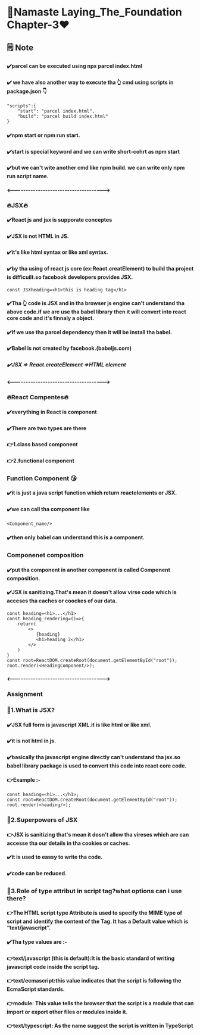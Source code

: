 # 🚀Namaste Laying_The_Foundation Chapter-3❤️
## 🗒️ Note 
#### ✔️parcel can be executed using npx parcel index.html 
#### ✔️ we have also another way to execute tha 👆 cmd using scripts in package.json 👇 
```
"scripts":{
    "start": "parcel index.html",
    "build": "parcel build index.html"
}
``` 
#### ✔️npm start or npm run start. 
#### ✔️start is special keyword and we can write short-cohrt as npm start 
#### ✔️but we can't wite another cmd like npm build. we can write only npm run script name.

#### <------------------------------------->

### 🔥JSX🔥 
#### ✔️React js and jsx is supporate conceptes 
#### ✔️JSX is not HTML in JS.
#### ✔️it's like html syntax or like xml syntax.
#### ✔️by tha using of react js core (ex:React.creatElement) to build tha project is difficuilt.so facebook developers provides JSX.
```
const JSXheading=<h1>this is heading tag</h1>
```
#### ✔️Tha 👆 code is JSX and in tha browser js engine can't understand tha above code.if we are use tha babel library then it will convert into react core code and it's finnaly a object.
#### ✔️If we use tha parcel dependency then it will be install tha babel.
#### ✔️Babel is not created by facebook.(babeljs.com)
##### ✔️JSX => React.createElement =>HTML element 

#### <-------------------------------------> 

### 🔥React Compentes🔥
#### ✔️everything in React is component 
#### ✔️There are two types are there 
#### 👉1.class based component 
#### 👉2.functional component 
### Function Component 😘
#### ✔️it is just a java script function which return reactelements or JSX.
#### ✔️we can call tha component like 
```
<Component_name/>
```
#### ✔️then only babel can understand this is a component.  
### Componenet composition 
#### ✔️put tha component in another component is called Component composition.
#### ✔️JSX is sanitizing.That's mean it doesn't allow virse code which is acceses tha caches or coockes of our data.  
```
const heading=<h1>...</h1>
const heading_rendering=()=>{
    return(
        <>
           {heading}
           <h1>heading 2</h1>
        </>
    )
}
const root=ReactDOM.createRoot(document.getElementById("root"));
root.render(<HeadingComponent/>);
```
#### <-------------------------------------> 
### Assignment
### 🤔1.What is JSX?
#### ✔️JSX full form is javascript XML.it is like html or like xml.
#### ✔️it is not html in js.
#### ✔️basically tha javascript engine directly can't understand tha jsx.so babel library package is used to convert this code into react core code.
#### 👉Example :- 
```
const heading=<h1>...</h1>;
const root=ReactDOM.createRoot(document.getElementById("root"));
root.render(<heading/>);
``` 
### 🤔2.Superpowers of JSX 
#### 👉JSX is sanitizing that's mean it dosn't allow tha vireses which are can accesse tha our details in tha cookies or caches. 
#### ✔️it is used to eassy to write tha code.
#### ✔️code can be reduced.


### 🤔3.Role of type attribut in script tag?what options can i use there?
#### 👉The HTML script type Attribute is used to specify the MIME type of script and identify the content of the Tag. It has a Default value which is “text/javascript”.
#### ✔️Tha type values are :- 
#### 👉text/javascript (this is default):It is the basic standard of writing javascript code inside the script tag.
#### 👉text/ecmascript:this value indicates that the script is following the EcmaScript standards.
#### 👉module: This value tells the browser that the script is a module that can import or export other files or modules inside it.
#### 👉text/typescript: As the name suggest the script is written in TypeScript
